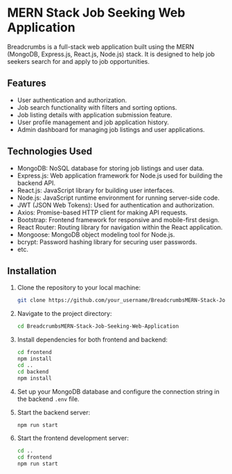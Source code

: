 #  MERN Stack Job Seeking Web Application

Breadcrumbs is a full-stack web application built using the MERN (MongoDB, Express.js, React.js, Node.js) stack. It is designed to help job seekers search for and apply to job opportunities.

## Features

- User authentication and authorization.
- Job search functionality with filters and sorting options.
- Job listing details with application submission feature.
- User profile management and job application history.
- Admin dashboard for managing job listings and user applications.

## Technologies Used

- MongoDB: NoSQL database for storing job listings and user data.
- Express.js: Web application framework for Node.js used for building the backend API.
- React.js: JavaScript library for building user interfaces.
- Node.js: JavaScript runtime environment for running server-side code.
- JWT (JSON Web Tokens): Used for authentication and authorization.
- Axios: Promise-based HTTP client for making API requests.
- Bootstrap: Frontend framework for responsive and mobile-first design.
- React Router: Routing library for navigation within the React application.
- Mongoose: MongoDB object modeling tool for Node.js.
- bcrypt: Password hashing library for securing user passwords.
- etc.

## Installation

1. Clone the repository to your local machine:
    ```bash
    git clone https://github.com/your_username/BreadcrumbsMERN-Stack-Job-Seeking-Web-Application.git
    ```

2. Navigate to the project directory:
    ```bash
    cd BreadcrumbsMERN-Stack-Job-Seeking-Web-Application
    ```

3. Install dependencies for both frontend and backend:
    ```bash
    cd frontend
    npm install
    cd ..
    cd backend
    npm install
    ```

4. Set up your MongoDB database and configure the connection string in the backend `.env` file.

5. Start the backend server:
    ```bash
    npm run start
    ```

6. Start the frontend development server:
    ```bash
    cd ..
    cd frontend
    npm run start
    ```






